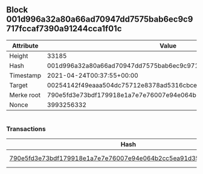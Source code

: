 ## Block 001d996a32a80a66ad70947dd7575bab6ec9c9717fccaf7390a91244cca1f01c

Attribute | Value
--- | ---
Height | 33185
Hash | 001d996a32a80a66ad70947dd7575bab6ec9c9717fccaf7390a91244cca1f01c
Timestamp | 2021-04-24T00:37:55+00:00
Target | 00254142f49eaaa504dc75712e8378ad5316cbcead634704b3734b6271167cc4
Merke root | 790e5fd3e73bdf179918e1a7e7e76007e94e064b2cc5ea91d3515bf55b94ce67
Nonce | 3993256332

```

```

### Transactions

Hash | Amount
--- | ---
[790e5fd3e73bdf179918e1a7e7e76007e94e064b2cc5ea91d3515bf55b94ce67](790e5fd3e73bdf179918e1a7e7e76007e94e064b2cc5ea91d3515bf55b94ce67.md) | 10.00000000 SKEPTI 
